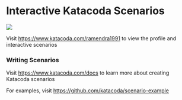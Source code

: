 # Interactive Katacoda Scenarios

[![](http://shields.katacoda.com/katacoda/ramendra1991/count.svg)](https://www.katacoda.com/ramendra1991 "Get your profile on Katacoda.com")

Visit https://www.katacoda.com/ramendra1991 to view the profile and interactive scenarios

### Writing Scenarios
Visit https://www.katacoda.com/docs to learn more about creating Katacoda scenarios

For examples, visit https://github.com/katacoda/scenario-example
